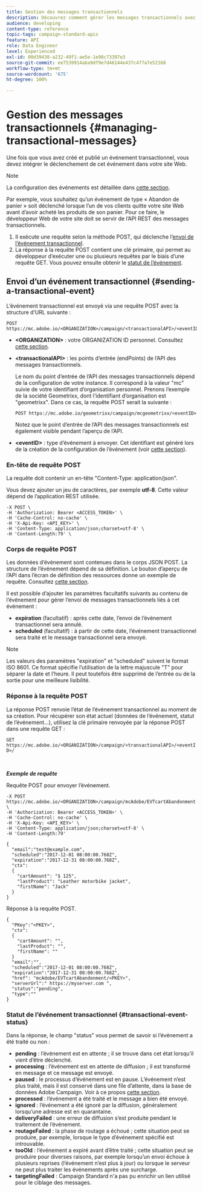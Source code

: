 ```yaml
---
title: Gestion des messages transactionnels
description: Découvrez comment gérer les messages transactionnels avec les API.
audience: developing
content-type: reference
topic-tags: campaign-standard-apis
feature: API
role: Data Engineer
level: Experienced
exl-id: 00d39438-a232-49f1-ae5e-1e98c73397e3
source-git-commit: ee7539914aba9df9e7d46144e437c477a7e52168
workflow-type: tm+mt
source-wordcount: '675'
ht-degree: 100%

---
```


# Gestion des messages transactionnels {#managing-transactional-messages}

Une fois que vous avez créé et publié un événement transactionnel, vous devez intégrer le déclenchement de cet événement dans votre site Web.

>[!NOTE]
>
>La configuration des événements est détaillée dans [cette section](../../channels/using/configuring-transactional-event.md).

Par exemple, vous souhaitez qu’un événement de type « Abandon de panier » soit déclenché lorsque l’un de vos clients quitte votre site Web avant d’avoir acheté les produits de son panier. Pour ce faire, le développeur Web de votre site doit se servir de l’API REST des messages transactionnels.

1. Il exécute une requête selon la méthode POST, qui déclenche l’[envoi de l’événement transactionnel](#sending-a-transactional-event).
1. La réponse à la requête POST contient une clé primaire, qui permet au développeur d’exécuter une ou plusieurs requêtes par le biais d’une requête GET. Vous pouvez ensuite obtenir le [statut de l’événement](#transactional-event-status).

## Envoi d’un événement transactionnel {#sending-a-transactional-event}

L’événement transactionnel est envoyé via une requête POST avec la structure d’URL suivante :

```
POST https://mc.adobe.io/<ORGANIZATION>/campaign/<transactionalAPI>/<eventID>
```

* **&lt;ORGANIZATION>** : votre ORGANIZATION ID personnel. Consultez [cette section](../../api/using/must-read.md).

* **&lt;transactionalAPI>** : les points d’entrée (endPoints) de l’API des messages transactionnels.

  Le nom du point d’entrée de l’API des messages transactionnels dépend de la configuration de votre instance. Il correspond à la valeur &quot;mc&quot; suivie de votre identifiant d’organisation personnel. Prenons l’exemple de la société Geometrixx, dont l’identifiant d’organisation est &quot;geometrixx&quot;. Dans ce cas, la requête POST serait la suivante :

  `POST https://mc.adobe.io/geometrixx/campaign/mcgeometrixx/<eventID>`

  Notez que le point d’entrée de l’API des messages transactionnels est également visible pendant l’aperçu de l’API.

* **&lt;eventID>** : type d’événement à envoyer. Cet identifiant est généré lors de la création de la configuration de l’événement (voir [cette section](../../channels/using/configuring-transactional-event.md#creating-an-event)).

### En-tête de requête POST

La requête doit contenir un en-tête &quot;Content-Type: application/json&quot;.

Vous devez ajouter un jeu de caractères, par exemple **utf-8**. Cette valeur dépend de l’application REST utilisée.

```
-X POST \
-H 'Authorization: Bearer <ACCESS_TOKEN>' \
-H 'Cache-Control: no-cache' \
-H 'X-Api-Key: <API_KEY>' \
-H 'Content-Type: application/json;charset=utf-8' \
-H 'Content-Length:79' \
```

### Corps de requête POST

Les données d’événement sont contenues dans le corps JSON POST. La structure de l’événement dépend de sa définition. Le bouton d’aperçu de l’API dans l’écran de définition des ressources donne un exemple de requête. Consultez [cette section](../../channels/using/publishing-transactional-event.md#previewing-and-publishing-the-event).

Il est possible d’ajouter les paramètres facultatifs suivants au contenu de l’événement pour gérer l’envoi de messages transactionnels liés à cet événement :

* **expiration** (facultatif) : après cette date, l’envoi de l’événement transactionnel sera annulé.
* **scheduled** (facultatif) : à partir de cette date, l’événement transactionnel sera traité et le message transactionnel sera envoyé.

>[!NOTE]
>
>Les valeurs des paramètres &quot;expiration&quot; et &quot;scheduled&quot; suivent le format ISO 8601. Ce format spécifie l’utilisation de la lettre majuscule &quot;T&quot; pour séparer la date et l’heure. Il peut toutefois être supprimé de l’entrée ou de la sortie pour une meilleure lisibilité.

### Réponse à la requête POST

La réponse POST renvoie l’état de l’événement transactionnel au moment de sa création. Pour récupérer son état actuel (données de l’événement, statut de l’événement...), utilisez la clé primaire renvoyée par la réponse POST dans une requête GET :

`GET https://mc.adobe.io/<ORGANIZATION>/campaign/<transactionalAPI>/<eventID>/`

<br/>

***Exemple de requête***

Requête POST pour envoyer l’événement.

```
-X POST https://mc.adobe.io/<ORGANIZATION>/campaign/mcAdobe/EVTcartAbandonment \
-H 'Authorization: Bearer <ACCESS_TOKEN>' \
-H 'Cache-Control: no-cache' \
-H 'X-Api-Key: <API_KEY>' \
-H 'Content-Type: application/json;charset=utf-8' \
-H 'Content-Length:79'

{
  "email":"test@example.com",
  "scheduled":"2017-12-01 08:00:00.768Z",
  "expiration":"2017-12-31 08:00:00.768Z",
  "ctx":
  {
    "cartAmount": "$ 125",
    "lastProduct": "Leather motorbike jacket",
    "firstName": "Jack"
  }
}
```

Réponse à la requête POST.

```
{
  "PKey":"<PKEY>",
  "ctx":
  {
    "cartAmount": "",
    "lastProduct": "",
    "firstName": ""
  }
  "email":"",
  "scheduled":"2017-12-01 08:00:00.768Z",
  "expiration":"2017-12-31 08:00:00.768Z",
  "href": "mcAdobe/EVTcartAbandonment/<PKEY>",
  "serverUrl":" https://myserver.com ",
  "status":"pending",
  "type":""
}
```

### Statut de l’événement transactionnel {#transactional-event-status}

Dans la réponse, le champ &quot;status&quot; vous permet de savoir si l’événement a été traité ou non :

* **pending** : l’événement est en attente ; il se trouve dans cet état lorsqu’il vient d’être déclenché.
* **processing** : l’événement est en attente de diffusion ; il est transformé en message et ce message est envoyé.
* **paused** : le processus d’événement est en pause. L’événement n’est plus traité, mais il est conservé dans une file d’attente, dans la base de données Adobe Campaign. Voir à ce propos [cette section](../../channels/using/publishing-transactional-message.md#suspending-a-transactional-message-publication).
* **processed** : l’événement a été traité et le message a bien été envoyé.
* **ignored** : l’événement a été ignoré par la diffusion, généralement lorsqu’une adresse est en quarantaine.
* **deliveryFailed** : une erreur de diffusion s’est produite pendant le traitement de l’événement.
* **routageFailed** : la phase de routage a échoué ; cette situation peut se produire, par exemple, lorsque le type d’événement spécifié est introuvable.
* **tooOld** : l’événement a expiré avant d’être traité ; cette situation peut se produire pour diverses raisons, par exemple lorsqu’un envoi échoue à plusieurs reprises (l’événement n’est plus à jour) ou lorsque le serveur ne peut plus traiter les événements après une surcharge.
* **targetingFailed** : Campaign Standard n&#39;a pas pu enrichir un lien utilisé pour le ciblage des messages.

